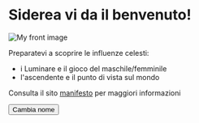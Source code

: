 <!DOCTYPE html>
<html>
  <head>
    <meta charset="utf-8">
    <title>My test page</title>
	<link href="styles/style.css" rel="stylesheet">
  </head>
  
  <body>
    <h1>Siderea vi da il benvenuto!</h1>
	<img src="images/void-natal-chart.jpg" alt="My front image">
	<p>Preparatevi a scoprire le influenze celesti:</p>
	<ul>
		<li>i Luminare e il gioco del maschile/femminile</li>
		<li>l'ascendente e il punto di vista sul mondo</li>
	</ul>
	<p>Consulta il sito <a href="https://www.astro.com/h/index_i.htm">manifesto</a> per maggiori informazioni</p>
	<button>Cambia nome</button>
	<script src="scripts/main.js"></script>
  </body>
</html> 
